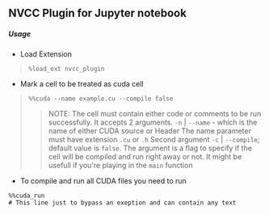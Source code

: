 ## NVCC Plugin for Jupyter notebook

##### Usage

- Load Extension
> `%load_ext nvcc_plugin`

- Mark a cell to be treated as cuda cell
> `%%cuda --name example.cu --compile false`
>> NOTE: The cell must contain either code or comments to be run successfully. 
>> It accepts 2 arguments. `-n` | `--name`  - which is the name of either CUDA source or Header
>> The name parameter must have extension `.cu` or `.h`
>> Second argument `-c` | `--compile`; default value is `false`. The argument is a flag to specify
>> if the cell will be compiled and run right away or not. It might be usefull if you're playing in
>> the `main` function

- To compile and run all CUDA files you need to run
```
%%cuda_run
# This line just to bypass an exeption and can contain any text
```
